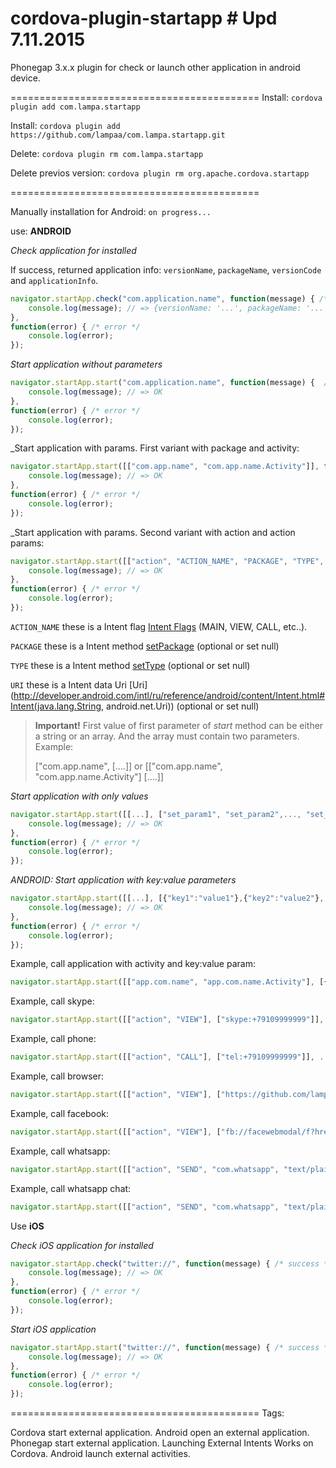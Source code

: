 cordova-plugin-startapp # Upd 7.11.2015
===========================================================================

Phonegap 3.x.x plugin for check or launch other application in android device.

===========================================
Install: ```cordova plugin add com.lampa.startapp```

Install: ```cordova plugin add https://github.com/lampaa/com.lampa.startapp.git```

Delete:  ```cordova plugin rm com.lampa.startapp```

Delete previos version:  ```cordova plugin rm org.apache.cordova.startapp```

===========================================

Manually installation for Android:
```on progress...```

use:  **ANDROID**



_Check application for installed_

If success, returned application info: `versionName`, `packageName`, `versionCode` and `applicationInfo`.
```js
navigator.startApp.check("com.application.name", function(message) { /* success */
	console.log(message); // => {versionName: '...', packageName: '...', ...}
}, 
function(error) { /* error */
	console.log(error);
});
```

_Start application without parameters_

```js
navigator.startApp.start("com.application.name", function(message) {  /* success */
	console.log(message); // => OK
}, 
function(error) { /* error */
	console.log(error);
});
```

_Start application with params. First variant with package and activity:
```js
navigator.startApp.start([["com.app.name", "com.app.name.Activity"]], function(message) { /* success */
	console.log(message); // => OK
}, 
function(error) { /* error */
	console.log(error);
});
```
_Start application with params. Second variant with action and action params:
```js
navigator.startApp.start([["action", "ACTION_NAME", "PACKAGE", "TYPE", "URI"]], function(message) { /* success */
	console.log(message); // => OK
}, 
function(error) { /* error */
	console.log(error);
});
```
`ACTION_NAME` these is a Intent flag [Intent Flags](http://developer.android.com/reference/android/content/Intent.html) (MAIN, VIEW, CALL, etc..).

`PACKAGE` these is a Intent method [setPackage](http://developer.android.com/intl/ru/reference/android/content/Intent.html#setPackage(java.lang.String)) (optional or set null)

`TYPE` these is a Intent method [setType](http://developer.android.com/intl/ru/reference/android/content/Intent.html#setType(java.lang.String)) (optional or set null)

`URI` these is a Intent data Uri [Uri](http://developer.android.com/intl/ru/reference/android/content/Intent.html#Intent(java.lang.String, android.net.Uri)) (optional or set null)


> **Important!** First value of first parameter of _start_ method can be either a string or an array. And the array must contain two parameters. Example:
> 
> ["com.app.name", [....]] or [["com.app.name", "com.app.name.Activity"] [....]]


_Start application with only values_

```js
navigator.startApp.start([[...], ["set_param1", "set_param2",..., "set_paramN"]], function(message) { /* success */
	console.log(message); // => OK
}, 
function(error) { /* error */
	console.log(error);
});
```
_ANDROID: Start application with key:value parameters_

```js
navigator.startApp.start([[...], [{"key1":"value1"},{"key2":"value2"}, {...}, {"keyN":"valueN"}]], function(message) { /* success */
	console.log(message); // => OK
}, 
function(error) { /* error */
	console.log(error);
});
```
Example, call application with activity and key:value param:

```js
navigator.startApp.start([["app.com.name", "app.com.name.Activity"], [{"product_id":"100"}]], ...);
```



Example, call skype:
```js
navigator.startApp.start([["action", "VIEW"], ["skype:+79109999999"]], ...);
```
Example, call phone:
```js
navigator.startApp.start([["action", "CALL"], ["tel:+79109999999"]], ...);
```
Example, call browser:
```js
navigator.startApp.start([["action", "VIEW"], ["https://github.com/lampaa"]], ...);
```
Example, call facebook:
```js
navigator.startApp.start([["action", "VIEW"], ["fb://facewebmodal/f?href=https://www.facebook.com/GitHub"]], ...);
```
Example, call whatsapp:
```js
navigator.startApp.start([["action", "SEND", "com.whatsapp", "text/plain"], [{"android.intent.extra.TEXT":"Text..."}]], ...);
```
Example, call whatsapp chat:
```js
navigator.startApp.start([["action", "SEND", "com.whatsapp", "text/plain", "+79123456789"], [{"android.intent.extra.TEXT":"Text..."}, {"chat", true}]], ...);
```



Use **iOS**

_Check iOS application for installed_

```js
navigator.startApp.check("twitter://", function(message) { /* success */
	console.log(message); // => OK
}, 
function(error) { /* error */
	console.log(error);
});
```

_Start iOS application_

```js
navigator.startApp.start("twitter://", function(message) { /* success */
	console.log(message); // => OK
}, 
function(error) { /* error */
	console.log(error);
});
```
===========================================
Tags: 

Cordova start external application.
Android open an external application.
Phonegap start external application.
Launching External Intents Works on Cordova.
Android launch external activities.

